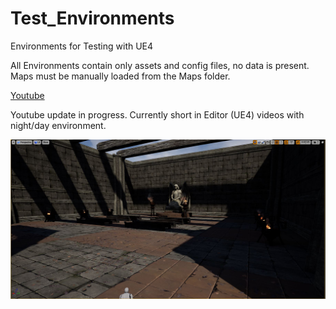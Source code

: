 # Test_Environments
Environments for Testing with UE4

All Environments contain only assets and config files, no data is present.
Maps must be manually loaded from the Maps folder.

[Youtube](https://www.youtube.com/user/Daemoness72)

Youtube update in progress.  Currently short in Editor (UE4) videos with night/day environment.

![](https://github.com/DaeData/Test_Evironments/blob/master/Media/Church.JPG)

